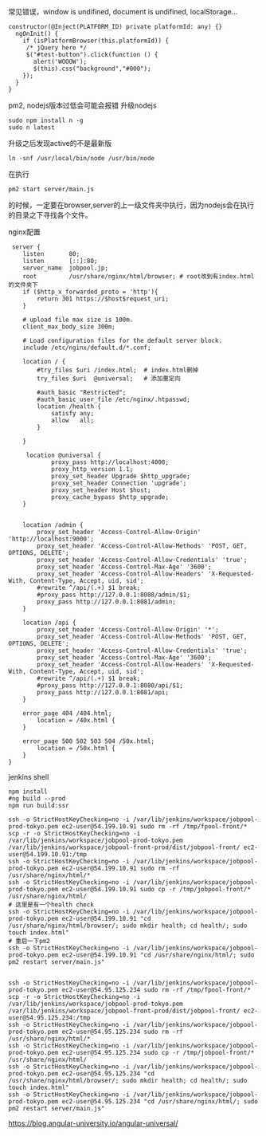 常见错误，window is undifined, document is undifined, localStorage...

    constructor(@Inject(PLATFORM_ID) private platformId: any) {}
      ngOnInit() {
        if (isPlatformBrowser(this.platformId)) {
         /* jQuery here */
         $("#test-button").click(function () {
           alert('WOOOW');
           $(this).css("background","#000");
        });
      }
    }
pm2, nodejs版本过低会可能会报错
升级nodejs

    sudo npm install n -g
    sudo n latest
升级之后发现active的不是最新版

    ln -snf /usr/local/bin/node /usr/bin/node
在执行

    pm2 start server/main.js
的时候，一定要在browser,server的上一级文件夹中执行，因为nodejs会在执行的目录之下寻找各个文件。

nginx配置

     server {
        listen       80;
        listen       [::]:80;
        server_name  jobpool.jp;
        root         /usr/share/nginx/html/browser; # root改到有index.html的文件夹下
        if ($http_x_forwarded_proto = 'http'){
            return 301 https://$host$request_uri;
        }
    
        # upload file max size is 100m.
        client_max_body_size 300m;
    
        # Load configuration files for the default server block.
        include /etc/nginx/default.d/*.conf;
    
        location / {
            #try_files $uri /index.html;  # index.html删掉
            try_files $uri  @universal;   # 添加重定向
    
            #auth_basic "Restricted";                  
            #auth_basic_user_file /etc/nginx/.htpasswd;
            location /health {
                satisfy any;
                allow   all;
            }
    
        }
        
         location @universal {
                proxy_pass http://localhost:4000;
                proxy_http_version 1.1;
                proxy_set_header Upgrade $http_upgrade;
                proxy_set_header Connection 'upgrade';
                proxy_set_header Host $host;
                proxy_cache_bypass $http_upgrade;
        }
    
    
        location /admin {
            proxy_set_header 'Access-Control-Allow-Origin' 'http://localhost:9000';
            proxy_set_header 'Access-Control-Allow-Methods' 'POST, GET, OPTIONS, DELETE';
            proxy_set_header 'Access-Control-Allow-Credentials' 'true';
            proxy_set_header 'Access-Control-Max-Age' '3600';
            proxy_set_header 'Access-Control-Allow-Headers' 'X-Requested-With, Content-Type, Accept, uid, sid';
            #rewrite ^/api/(.+) $1 break;
            #proxy_pass http://127.0.0.1:8088/admin/$1;
            proxy_pass http://127.0.0.1:8081/admin;
        }
    
        location /api {
            proxy_set_header 'Access-Control-Allow-Origin' '*';
            proxy_set_header 'Access-Control-Allow-Methods' 'POST, GET, OPTIONS, DELETE';
            proxy_set_header 'Access-Control-Allow-Credentials' 'true';
            proxy_set_header 'Access-Control-Max-Age' '3600';
            proxy_set_header 'Access-Control-Allow-Headers' 'X-Requested-With, Content-Type, Accept, uid, sid';
            #rewrite ^/api/(.+) $1 break;
            #proxy_pass http://127.0.0.1:8080/api/$1;
            proxy_pass http://127.0.0.1:8081/api;
        }
    
        error_page 404 /404.html;
            location = /40x.html {
        }
    
        error_page 500 502 503 504 /50x.html;
            location = /50x.html {
        }
    }
jenkins shell

    npm install
    #ng build --prod
    npm run build:ssr
    
    ssh -o StrictHostKeyChecking=no -i /var/lib/jenkins/workspace/jobpool-prod-tokyo.pem ec2-user@54.199.10.91 sudo rm -rf /tmp/fpool-front/*
    scp -r -o StrictHostKeyChecking=no -i /var/lib/jenkins/workspace/jobpool-prod-tokyo.pem /var/lib/jenkins/workspace/jobpool-front-prod/dist/jobpool-front/ ec2-user@54.199.10.91:/tmp
    ssh -o StrictHostKeyChecking=no -i /var/lib/jenkins/workspace/jobpool-prod-tokyo.pem ec2-user@54.199.10.91 sudo rm -rf /usr/share/nginx/html/*
    ssh -o StrictHostKeyChecking=no -i /var/lib/jenkins/workspace/jobpool-prod-tokyo.pem ec2-user@54.199.10.91 sudo cp -r /tmp/jobpool-front/* /usr/share/nginx/html/
    # 这里是有一个health check
    ssh -o StrictHostKeyChecking=no -i /var/lib/jenkins/workspace/jobpool-prod-tokyo.pem ec2-user@54.199.10.91 "cd /usr/share/nginx/html/browser/; sudo mkdir health; cd health/; sudo touch index.html"
    # 重启一下pm2
    ssh -o StrictHostKeyChecking=no -i /var/lib/jenkins/workspace/jobpool-prod-tokyo.pem ec2-user@54.199.10.91 "cd /usr/share/nginx/html/; sudo pm2 restart server/main.js"
    
    
    ssh -o StrictHostKeyChecking=no -i /var/lib/jenkins/workspace/jobpool-prod-tokyo.pem ec2-user@54.95.125.234 sudo rm -rf /tmp/fpool-front/*
    scp -r -o StrictHostKeyChecking=no -i /var/lib/jenkins/workspace/jobpool-prod-tokyo.pem /var/lib/jenkins/workspace/jobpool-front-prod/dist/jobpool-front/ ec2-user@54.95.125.234:/tmp
    ssh -o StrictHostKeyChecking=no -i /var/lib/jenkins/workspace/jobpool-prod-tokyo.pem ec2-user@54.95.125.234 sudo rm -rf /usr/share/nginx/html/*
    ssh -o StrictHostKeyChecking=no -i /var/lib/jenkins/workspace/jobpool-prod-tokyo.pem ec2-user@54.95.125.234 sudo cp -r /tmp/jobpool-front/* /usr/share/nginx/html/
    ssh -o StrictHostKeyChecking=no -i /var/lib/jenkins/workspace/jobpool-prod-tokyo.pem ec2-user@54.95.125.234 "cd /usr/share/nginx/html/browser/; sudo mkdir health; cd health/; sudo touch index.html"
    ssh -o StrictHostKeyChecking=no -i /var/lib/jenkins/workspace/jobpool-prod-tokyo.pem ec2-user@54.95.125.234 "cd /usr/share/nginx/html/; sudo pm2 restart server/main.js"
    
https://blog.angular-university.io/angular-universal/